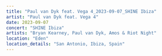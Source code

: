 ```yaml
---
title: "Paul van Dyk feat. Vega 4_2023-09-07_SHINE Ibiza"
artist: "Paul van Dyk feat. Vega 4"
date: 2023-09-07
concert: "SHINE Ibiza"
artists: "Bryan Kearney, Paul van Dyk, Amos & Riot Night"
location: "Eden"
location_details: "San Antonio, Ibiza, Spain"
---
```

